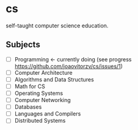 # cs
self-taught computer science education.

## Subjects
- [ ] Programming ← currently doing (see progress https://github.com/joaovitorzv/cs/issues/1)
- [ ] Computer Architecture
- [ ] Algorithms and Data Structures
- [ ] Math for CS
- [ ] Operating Systems
- [ ] Computer Networking
- [ ] Databases
- [ ] Languages and Compilers
- [ ] Distributed Systems
